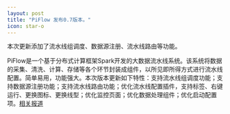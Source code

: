 ```yaml
---
layout: post
title: "PiFlow 发布0.7版本。"
icon: star-o
---
```


本次更新添加了流水线组调度、数据源注册、流水线路由等功能。

PiFlow是一个基于分布式计算框架Spark开发的大数据流水线系统。该系统将数据的采集、清洗、计算、存储等各个环节封装成组件，以所见即所得方式进行流水线配置。简单易用，功能强大。本次版本更新如下特性：支持流水线组调度功能；支持数据源注册功能；支持流水线路由功能；优化流水线配置插件，支持标签、右键运行、更换图标、更换线型；优化监控页面；优化数据处理组件；优化启动配置项。<a href="https://www.oschina.net/news/116118/piflow-0-7-released">相关报道</a>